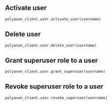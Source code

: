 ## Activate user

```python
polyaxon_client.user.activate_user(username)
```

## Delete user

```python
polyaxon_client.user.delete_user(username)
```

## Grant superuser role to a user

```python
polyaxon_client.user.grant_superuser(username)
```

## Revoke superuser role to a user

```python
polyaxon_client.user.revoke_superuser(username)
```
